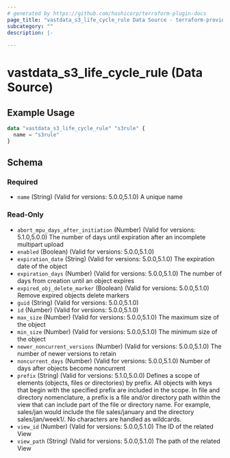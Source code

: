 ```yaml
---
# generated by https://github.com/hashicorp/terraform-plugin-docs
page_title: "vastdata_s3_life_cycle_rule Data Source - terraform-provider-vastdata"
subcategory: ""
description: |-
  
---
```


# vastdata_s3_life_cycle_rule (Data Source)



## Example Usage

```terraform
data "vastdata_s3_life_cycle_rule" "s3rule" {
  name = "s3rule"
}
```

<!-- schema generated by tfplugindocs -->
## Schema

### Required

- `name` (String) (Valid for versions: 5.0.0,5.1.0) A unique name

### Read-Only

- `abort_mpu_days_after_initiation` (Number) (Valid for versions: 5.1.0,5.0.0) The number of days until expiration after an incomplete multipart upload
- `enabled` (Boolean) (Valid for versions: 5.0.0,5.1.0)
- `expiration_date` (String) (Valid for versions: 5.0.0,5.1.0) The expiration date of the object
- `expiration_days` (Number) (Valid for versions: 5.0.0,5.1.0) The number of days from creation until an object expires
- `expired_obj_delete_marker` (Boolean) (Valid for versions: 5.0.0,5.1.0) Remove expired objects delete markers
- `guid` (String) (Valid for versions: 5.0.0,5.1.0)
- `id` (Number) (Valid for versions: 5.0.0,5.1.0)
- `max_size` (Number) (Valid for versions: 5.0.0,5.1.0) The maximum size of the object
- `min_size` (Number) (Valid for versions: 5.0.0,5.1.0) The minimum size of the object
- `newer_noncurrent_versions` (Number) (Valid for versions: 5.0.0,5.1.0) The number of newer versions to retain
- `noncurrent_days` (Number) (Valid for versions: 5.0.0,5.1.0) Number of days after objects become noncurrent
- `prefix` (String) (Valid for versions: 5.1.0,5.0.0) Defines a scope of elements (objects, files or directories) by prefix. All objects with keys that begin with the specified prefix are included in the scope. In file and directory nomenclature, a prefix is a file and/or directory path within the view that can include part of the file or directory name. For example, sales/jan would include the file sales/january and the directory sales/jan/week1/. No characters are handled as wildcards.
- `view_id` (Number) (Valid for versions: 5.0.0,5.1.0) The ID of the related View
- `view_path` (String) (Valid for versions: 5.0.0,5.1.0) The path of the related View
